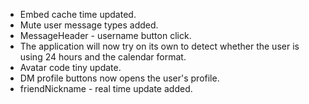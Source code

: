 - Embed cache time updated.
- Mute user message types added.
- MessageHeader - username button click.
- The application will now try on its own to detect whether the user is using 24 hours and the calendar format.
- Avatar code tiny update.
- DM profile buttons now opens the user's profile.
- friendNickname - real time update added.
